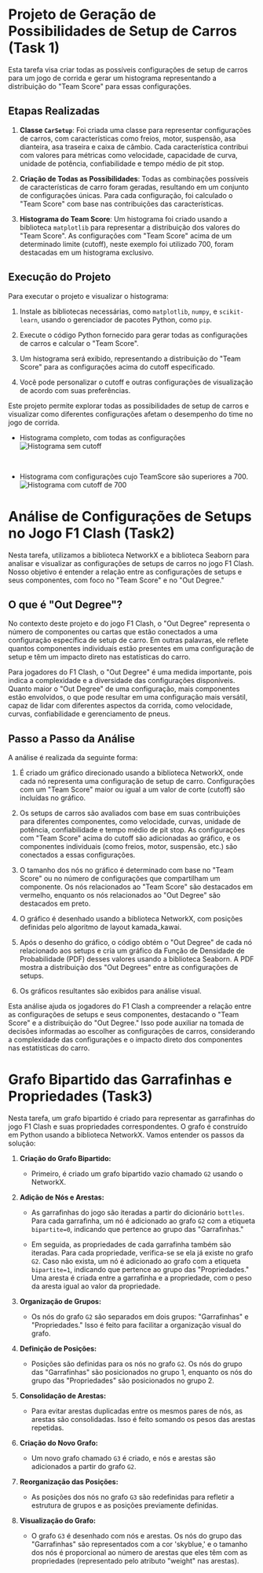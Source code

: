 # Projeto de Geração de Possibilidades de Setup de Carros (Task 1)

Esta tarefa visa criar todas as possíveis configurações de setup de carros para um jogo de corrida e gerar um histograma representando a distribuição do "Team Score" para essas configurações.

## Etapas Realizadas

1. **Classe `CarSetup`**: Foi criada uma classe para representar configurações de carros, com características como freios, motor, suspensão, asa dianteira, asa traseira e caixa de câmbio. Cada característica contribui com valores para métricas como velocidade, capacidade de curva, unidade de potência, confiabilidade e tempo médio de pit stop.

2. **Criação de Todas as Possibilidades**: Todas as combinações possíveis de características de carro foram geradas, resultando em um conjunto de configurações únicas. Para cada configuração, foi calculado o "Team Score" com base nas contribuições das características.

3. **Histograma do Team Score**: Um histograma foi criado usando a biblioteca `matplotlib` para representar a distribuição dos valores do "Team Score". As configurações com "Team Score" acima de um determinado limite (cutoff), neste exemplo foi utilizado 700, foram destacadas em um histograma exclusivo.

## Execução do Projeto

Para executar o projeto e visualizar o histograma:

1. Instale as bibliotecas necessárias, como `matplotlib`, `numpy`, e `scikit-learn`, usando o gerenciador de pacotes Python, como `pip`.

2. Execute o código Python fornecido para gerar todas as configurações de carros e calcular o "Team Score".

3. Um histograma será exibido, representando a distribuição do "Team Score" para as configurações acima do cutoff especificado.

4. Você pode personalizar o cutoff e outras configurações de visualização de acordo com suas preferências.

Este projeto permite explorar todas as possibilidades de setup de carros e visualizar como diferentes configurações afetam o desempenho do time no jogo de corrida.

- Histograma completo, com todas as configurações
![Histograma sem cutoff](https://github.com/pedrorvn/ED2/blob/65d4972c6b1f96b30a14bd0a7f17eb8d7388627d/images/Histograma_SemCutoff.png)

<br>

 - Histograma com configurações cujo TeamScore são superiores a 700.
![Histograma com cutoff de 700](https://github.com/pedrorvn/ED2/blob/65d4972c6b1f96b30a14bd0a7f17eb8d7388627d/images/Histograma_ComCutoff.png)


# Análise de Configurações de Setups no Jogo F1 Clash (Task2)

Nesta tarefa, utilizamos a biblioteca NetworkX e a biblioteca Seaborn para analisar e visualizar as configurações de setups de carros no jogo F1 Clash. Nosso objetivo é entender a relação entre as configurações de setups e seus componentes, com foco no "Team Score" e no "Out Degree."

## O que é "Out Degree"?

No contexto deste projeto e do jogo F1 Clash, o "Out Degree" representa o número de componentes ou cartas que estão conectados a uma configuração específica de setup de carro. Em outras palavras, ele reflete quantos componentes individuais estão presentes em uma configuração de setup e têm um impacto direto nas estatísticas do carro.

Para jogadores do F1 Clash, o "Out Degree" é uma medida importante, pois indica a complexidade e a diversidade das configurações disponíveis. Quanto maior o "Out Degree" de uma configuração, mais componentes estão envolvidos, o que pode resultar em uma configuração mais versátil, capaz de lidar com diferentes aspectos da corrida, como velocidade, curvas, confiabilidade e gerenciamento de pneus.

## Passo a Passo da Análise

A análise é realizada da seguinte forma:

1. É criado um gráfico direcionado usando a biblioteca NetworkX, onde cada nó representa uma configuração de setup de carro. Configurações com um "Team Score" maior ou igual a um valor de corte (cutoff) são incluídas no gráfico.

2. Os setups de carros são avaliados com base em suas contribuições para diferentes componentes, como velocidade, curvas, unidade de potência, confiabilidade e tempo médio de pit stop. As configurações com "Team Score" acima do cutoff são adicionadas ao gráfico, e os componentes individuais (como freios, motor, suspensão, etc.) são conectados a essas configurações.

3. O tamanho dos nós no gráfico é determinado com base no "Team Score" ou no número de configurações que compartilham um componente. Os nós relacionados ao "Team Score" são destacados em vermelho, enquanto os nós relacionados ao "Out Degree" são destacados em preto.

4. O gráfico é desenhado usando a biblioteca NetworkX, com posições definidas pelo algoritmo de layout kamada_kawai.

5. Após o desenho do gráfico, o código obtém o "Out Degree" de cada nó relacionado aos setups e cria um gráfico da Função de Densidade de Probabilidade (PDF) desses valores usando a biblioteca Seaborn. A PDF mostra a distribuição dos "Out Degrees" entre as configurações de setups.

6. Os gráficos resultantes são exibidos para análise visual.

Esta análise ajuda os jogadores do F1 Clash a compreender a relação entre as configurações de setups e seus componentes, destacando o "Team Score" e a distribuição do "Out Degree." Isso pode auxiliar na tomada de decisões informadas ao escolher as configurações de carros, considerando a complexidade das configurações e o impacto direto dos componentes nas estatísticas do carro.


# Grafo Bipartido das Garrafinhas e Propriedades (Task3)

Nesta tarefa, um grafo bipartido é criado para representar as garrafinhas do jogo F1 Clash e suas propriedades correspondentes. O grafo é construído em Python usando a biblioteca NetworkX. Vamos entender os passos da solução:

1. **Criação do Grafo Bipartido:**

   - Primeiro, é criado um grafo bipartido vazio chamado `G2` usando o NetworkX.

2. **Adição de Nós e Arestas:**

   - As garrafinhas do jogo são iteradas a partir do dicionário `bottles`. Para cada garrafinha, um nó é adicionado ao grafo `G2` com a etiqueta `bipartite=0`, indicando que pertence ao grupo das "Garrafinhas."

   - Em seguida, as propriedades de cada garrafinha também são iteradas. Para cada propriedade, verifica-se se ela já existe no grafo `G2`. Caso não exista, um nó é adicionado ao grafo com a etiqueta `bipartite=1`, indicando que pertence ao grupo das "Propriedades." Uma aresta é criada entre a garrafinha e a propriedade, com o peso da aresta igual ao valor da propriedade.

3. **Organização de Grupos:**

   - Os nós do grafo `G2` são separados em dois grupos: "Garrafinhas" e "Propriedades." Isso é feito para facilitar a organização visual do grafo.

4. **Definição de Posições:**

   - Posições são definidas para os nós no grafo `G2`. Os nós do grupo das "Garrafinhas" são posicionados no grupo 1, enquanto os nós do grupo das "Propriedades" são posicionados no grupo 2.

5. **Consolidação de Arestas:**

   - Para evitar arestas duplicadas entre os mesmos pares de nós, as arestas são consolidadas. Isso é feito somando os pesos das arestas repetidas.

6. **Criação do Novo Grafo:**

   - Um novo grafo chamado `G3` é criado, e nós e arestas são adicionados a partir do grafo `G2`.

7. **Reorganização das Posições:**

   - As posições dos nós no grafo `G3` são redefinidas para refletir a estrutura de grupos e as posições previamente definidas.

8. **Visualização do Grafo:**

   - O grafo `G3` é desenhado com nós e arestas. Os nós do grupo das "Garrafinhas" são representados com a cor 'skyblue,' e o tamanho dos nós é proporcional ao número de arestas que eles têm com as propriedades (representado pelo atributo "weight" nas arestas).


